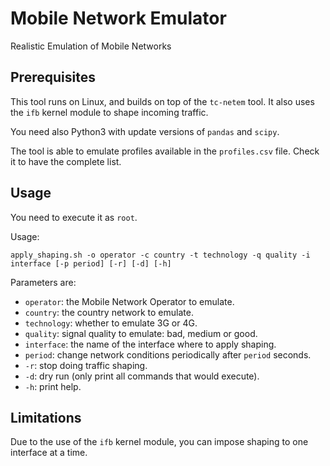 Mobile Network Emulator
=======================

Realistic Emulation of Mobile Networks

## Prerequisites

This tool runs on Linux, and builds on top of the `tc-netem` tool.
It also uses the `ifb` kernel module to shape incoming traffic.

You need also Python3 with update versions of `pandas` and `scipy`.

The tool is able to emulate profiles available in the `profiles.csv` file.
Check it to have the complete list.

## Usage

You need to execute it as `root`.

Usage:
```
apply_shaping.sh -o operator -c country -t technology -q quality -i interface [-p period] [-r] [-d] [-h]
```

Parameters are:
* `operator`: the Mobile Network Operator to emulate.
* `country`: the country network to emulate.
* `technology`: whether to emulate 3G or 4G.
* `quality`: signal quality to emulate: bad, medium or good.
* `interface`: the name of the interface where to apply shaping.
* `period`: change network conditions periodically after `period` seconds.
* `-r`: stop doing traffic shaping.
* `-d`: dry run (only print all commands that would execute).
* `-h`: print help.

## Limitations

Due to the use of the `ifb` kernel module, you can impose shaping to one interface at a time.
